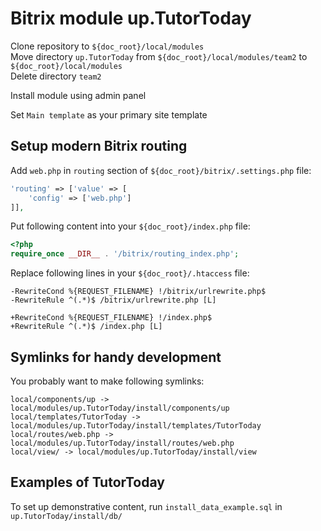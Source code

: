 # Bitrix module up.TutorToday

Clone repository to `${doc_root}/local/modules`\
Move directory `up.TutorToday` from `${doc_root}/local/modules/team2` to `${doc_root}/local/modules`\
Delete directory `team2`

Install module using admin panel

Set `Main template` as your primary site template

## Setup modern Bitrix routing

Add `web.php` in `routing` section of `${doc_root}/bitrix/.settings.php` file:

```php
'routing' => ['value' => [
	'config' => ['web.php']
]],
```

Put following content into your `${doc_root}/index.php` file:

```php
<?php
require_once __DIR__ . '/bitrix/routing_index.php';
```

Replace following lines in your `${doc_root}/.htaccess` file:

```
-RewriteCond %{REQUEST_FILENAME} !/bitrix/urlrewrite.php$
-RewriteRule ^(.*)$ /bitrix/urlrewrite.php [L]

+RewriteCond %{REQUEST_FILENAME} !/index.php$
+RewriteRule ^(.*)$ /index.php [L]
```

## Symlinks for handy development

You probably want to make following symlinks:

```
local/components/up -> local/modules/up.TutorToday/install/components/up
local/templates/TutorToday -> local/modules/up.TutorToday/install/templates/TutorToday
local/routes/web.php -> local/modules/up.TutorToday/install/routes/web.php
local/view/ -> local/modules/up.TutorToday/install/view
```

## Examples of TutorToday
To set up demonstrative content, run `install_data_example.sql` in `up.TutorToday/install/db/`

